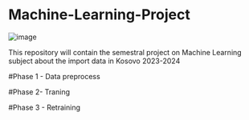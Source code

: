 # Machine-Learning-Project

![image](https://github.com/user-attachments/assets/52ed3817-bb6f-4fcf-bf6e-d443c29a3b3b)


This repository will contain the semestral project on Machine Learning subject about the import data in Kosovo 2023-2024

#Phase 1 - Data preprocess

#Phase 2- Traning

#Phase 3 - Retraining
